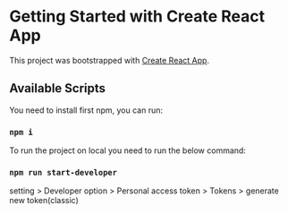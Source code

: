 # Getting Started with Create React App

This project was bootstrapped with [Create React App](https://github.com/facebook/create-react-app).

## Available Scripts

You need to install first npm, you can run:
### `npm i`

To run the project on local you need to run the below command:

### `npm run start-developer`



setting > Developer option >  Personal access token >  Tokens > generate new token(classic)

